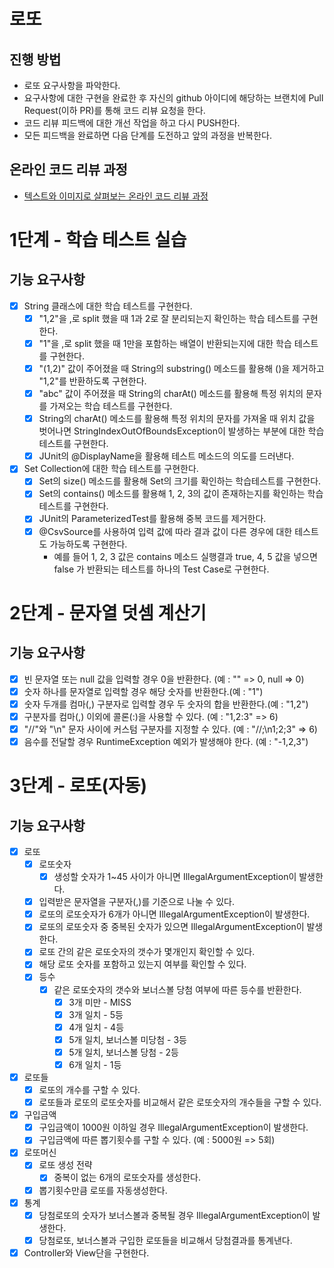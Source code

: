 # 로또
## 진행 방법
* 로또 요구사항을 파악한다.
* 요구사항에 대한 구현을 완료한 후 자신의 github 아이디에 해당하는 브랜치에 Pull Request(이하 PR)를 통해 코드 리뷰 요청을 한다.
* 코드 리뷰 피드백에 대한 개선 작업을 하고 다시 PUSH한다.
* 모든 피드백을 완료하면 다음 단계를 도전하고 앞의 과정을 반복한다.

## 온라인 코드 리뷰 과정
* [텍스트와 이미지로 살펴보는 온라인 코드 리뷰 과정](https://github.com/next-step/nextstep-docs/tree/master/codereview)

# 1단계 - 학습 테스트 실습
## 기능 요구사항
* [X] String 클래스에 대한 학습 테스트를 구현한다.
    * [X] "1,2"을 ,로 split 했을 때 1과 2로 잘 분리되는지 확인하는 학습 테스트를 구현한다.
    * [X] "1"을 ,로 split 했을 때 1만을 포함하는 배열이 반환되는지에 대한 학습 테스트를 구현한다.
    * [X] "(1,2)" 값이 주어졌을 때 String의 substring() 메소드를 활용해 ()을 제거하고 "1,2"를 반환하도록 구현한다.
    * [X] "abc" 값이 주어졌을 때 String의 charAt() 메소드를 활용해 특정 위치의 문자를 가져오는 학습 테스트를 구현한다.
    * [X] String의 charAt() 메소드를 활용해 특정 위치의 문자를 가져올 때 위치 값을 벗어나면 StringIndexOutOfBoundsException이 발생하는 부분에 대한 학습 테스트를 구현한다.
    * [X] JUnit의 @DisplayName을 활용해 테스트 메소드의 의도를 드러낸다.

* [X] Set Collection에 대한 학습 테스트를 구현한다.
    * [X] Set의 size() 메소드를 활용해 Set의 크기를 확인하는 학습테스트를 구현한다.
    * [X] Set의 contains() 메소드를 활용해 1, 2, 3의 값이 존재하는지를 확인하는 학습테스트를 구현한다.
    * [X] JUnit의 ParameterizedTest를 활용해 중복 코드를 제거한다.
    * [X] @CsvSource를 사용하여 입력 값에 따라 결과 값이 다른 경우에 대한 테스트도 가능하도록 구현한다.
        * 예를 들어 1, 2, 3 값은 contains 메소드 실행결과 true, 4, 5 값을 넣으면 false 가 반환되는 테스트를 하나의 Test Case로 구현한다.

# 2단계 - 문자열 덧셈 계산기
## 기능 요구사항
* [X] 빈 문자열 또는 null 값을 입력할 경우 0을 반환한다. (예 : "" => 0, null => 0)
* [X] 숫자 하나를 문자열로 입력할 경우 해당 숫자를 반환한다.(예 : "1")
* [X] 숫자 두개를 컴마(,) 구분자로 입력할 경우 두 숫자의 합을 반환한다.(예 : "1,2")
* [X] 구분자를 컴마(,) 이외에 콜론(:)을 사용할 수 있다. (예 : "1,2:3" => 6)
* [X] "//"와 "\n" 문자 사이에 커스텀 구분자를 지정할 수 있다. (예 : "//;\n1;2;3" => 6)
* [X] 음수를 전달할 경우 RuntimeException 예외가 발생해야 한다. (예 : "-1,2,3")

# 3단계 - 로또(자동)
## 기능 요구사항
* [X] 로또
    * [X] 로또숫자
        * [X] 생성할 숫자가 1~45 사이가 아니면 IllegalArgumentException이 발생한다.
    * [X] 입력받은 문자열을 구분자(,)를 기준으로 나눌 수 있다.
    * [X] 로또의 로또숫자가 6개가 아니면 IllegalArgumentException이 발생한다.
    * [X] 로또의 로또숫자 중 중복된 숫자가 있으면 IllegalArgumentException이 발생한다.
    * [X] 로또 간의 같은 로또숫자의 갯수가 몇개인지 확인할 수 있다.
    * [X] 해당 로또 숫자를 포함하고 있는지 여부를 확인할 수 있다.
    * [X] 등수
        * [X] 같은 로또숫자의 갯수와 보너스볼 당첨 여부에 따른 등수를 반환한다.
            * [X] 3개 미만 - MISS
            * [X] 3개 일치 - 5등
            * [X] 4개 일치 - 4등
            * [X] 5개 일치, 보너스볼 미당첨 - 3등
            * [X] 5개 일치, 보너스볼 당첨 - 2등
            * [X] 6개 일치 - 1등
* [X] 로또들
    * [X] 로또의 개수를 구할 수 있다.
    * [X] 로또들과 로또의 로또숫자를 비교해서 같은 로또숫자의 개수들을 구할 수 있다.
* [X] 구입금액
    * [X] 구입금액이 1000원 이하일 경우 IllegalArgumentException이 발생한다.
    * [X] 구입금액에 따른 뽑기횟수를 구할 수 있다. (예 : 5000원 => 5회)
* [X] 로또머신
    * [X] 로또 생성 전략
        * [X] 중복이 없는 6개의 로또숫자를 생성한다.
    * [X] 뽑기횟수만큼 로또를 자동생성한다.
* [X] 통계
    * [X] 당첨로또의 숫자가 보너스볼과 중복될 경우 IllegalArgumentException이 발생한다.
    * [X] 당첨로또, 보너스볼과 구입한 로또들을 비교해서 당첨결과를 통계낸다.
* [X] Controller와 View단을 구현한다.
